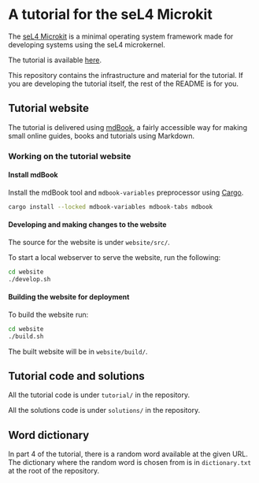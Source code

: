 # A tutorial for the seL4 Microkit

The [seL4 Microkit](https://github.com/seL4/Microkit) is a
minimal operating system framework made for developing systems using the seL4
microkernel.

The tutorial is available [here](https://docs.sel4.systems/projects/microkit/tutorial/welcome.html).

This repository contains the infrastructure and material for the tutorial. If
you are developing the tutorial itself, the rest of the README is for you.

## Tutorial website

The tutorial is delivered using [mdBook](https://rust-lang.github.io/mdBook/),
a fairly accessible way for making small online guides, books and tutorials
using Markdown.

### Working on the tutorial website

#### Install mdBook

Install the mdBook tool and `mdbook-variables` preprocessor using
[Cargo](https://doc.rust-lang.org/cargo/getting-started/installation.html).

```sh
cargo install --locked mdbook-variables mdbook-tabs mdbook
```

#### Developing and making changes to the website

The source for the website is under `website/src/`.

To start a local webserver to serve the website, run the following:

```sh
cd website
./develop.sh
```

#### Building the website for deployment

To build the website run:
```sh
cd website
./build.sh
```

The built website will be in `website/build/`.

## Tutorial code and solutions

All the tutorial code is under `tutorial/` in the repository.

All the solutions code is under `solutions/` in the repository.

## Word dictionary

In part 4 of the tutorial, there is a random word available at the given URL.
The dictionary where the random word is chosen from is in `dictionary.txt` at
the root of the repository.
